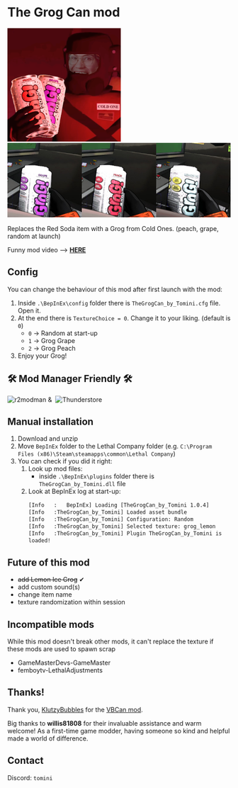 # The Grog Can mod

![Icon](https://raw.githubusercontent.com/tomini/TheGrogCan/main/icon.png) ![Grogs in hand](https://raw.githubusercontent.com/tomini/TheGrogCan/main/grogs_in_hand_250px.jpg)
 
Replaces the Red Soda item with a Grog from Cold Ones. (peach, grape, random at launch)

Funny mod video --> **[HERE](https://youtu.be/syAzsMhn8B4)**

## Config

You can change the behaviour of this mod after first launch with the mod:

1. Inside `.\BepInEx\config` folder there is `TheGrogCan_by_Tomini.cfg` file. Open it.
2. At the end there is `TextureChoice = 0`. Change it to your liking. (default is `0`)
    - `0` -> Random at start-up
    - `1` -> Grog Grape
    - `2` -> Grog Peach
3. Enjoy your Grog!

## &#128736; Mod Manager Friendly &#128736;
![r2modman](https://raw.githubusercontent.com/ebkr/r2modmanPlus/master/src/assets/icon/96x96.png) &  ![Thunderstore](https://www.overwolf.com/oneapp/assets/img/app-page/thunderstore-mod-manager/app-icon.webp)

## Manual installation

1. Download and unzip
2. Move `BepInEx` folder to the Lethal Company folder
    (e.g. `C:\Program Files (x86)\Steam\steamapps\common\Lethal Company`)
3. You can check if you did it right:
    1. Look up mod files:
        - inside `.\BepInEx\plugins` folder there is `TheGrogCan_by_Tomini.dll` file
    2. Look at BepInEx log at start-up:
        ```
        [Info   :   BepInEx] Loading [TheGrogCan_by_Tomini 1.0.4]
        [Info   :TheGrogCan_by_Tomini] Loaded asset bundle
        [Info   :TheGrogCan_by_Tomini] Configuration: Random
        [Info   :TheGrogCan_by_Tomini] Selected texture: grog_lemon
        [Info   :TheGrogCan_by_Tomini] Plugin TheGrogCan_by_Tomini is loaded!
        ```

## Future of this mod

- ~~add Lemon Ice Grog~~ &#10004;
- add custom sound(s)
- change item name
- texture randomization within session

## Incompatible mods

While this mod doesn't break other mods, it can't replace the texture if these mods are used to spawn scrap

- GameMasterDevs-GameMaster
- femboytv-LethalAdjustments

## Thanks!

Thank you, [KlutzyBubbles](https://thunderstore.io/c/lethal-company/p/KlutzyBubbles/) for the [VBCan mod](https://thunderstore.io/c/lethal-company/p/KlutzyBubbles/VBCan/).

Big thanks to **willis81808** for their invaluable assistance and warm welcome! As a first-time game modder, having someone so kind and helpful made a world of difference. 

## Contact

Discord: `tomini`